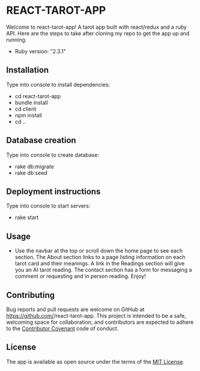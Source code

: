 # REACT-TAROT-APP

Welcome to react-tarot-app! A tarot app built with react/redux and a ruby API. Here are the steps to take after cloning my repo to get the app up and running.

* Ruby version: "2.3.1"

## Installation
Type into console to install dependencies:

- cd react-tarot-app
- bundle install
- cd client
- npm install
- cd ..

## Database creation
Type into console to create database:

- rake db:migrate
- rake db:seed

## Deployment instructions
Type into console to start servers:

- rake start

## Usage

* Use the navbar at the top or scroll down the home page to see each section. The About section links to a page listing information on each tarot card and their meanings. A link in the Readings section will give you an AI tarot reading. The contact section has a form for messaging a comment or requesting and in person reading. Enjoy!

## Contributing

Bug reports and pull requests are welcome on GitHub at https://github.com/<lauraszyms>/react-tarot-app. This project is intended to be a safe, welcoming space for collaboration, and contributors are expected to adhere to the [Contributor Covenant](http://contributor-covenant.org) code of conduct.

## License

The app is available as open source under the terms of the [MIT License](http://opensource.org/licenses/MIT).
